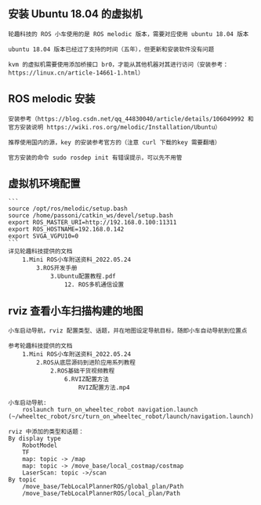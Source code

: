 ## 安装 Ubuntu 18.04 的虚拟机
	轮趣科技的 ROS 小车使用的是 ROS melodic 版本，需要对应使用 ubuntu 18.04 版本

	ubuntu 18.04 版本已经过了支持的时间（五年），但更新和安装软件没有问题
	
    kvm 的虚拟机需要使用添加桥接口 br0，才能从其他机器对其进行访问（安装参考：https://linux.cn/article-14661-1.html）

## ROS melodic 安装
	安装参考（https://blog.csdn.net/qq_44830040/article/details/106049992 和官方安装说明 https://wiki.ros.org/melodic/Installation/Ubuntu） 
    
    推荐使用国内的源，key 的安装参考官方的（注意 curl 下载的key 需要翻墙）

	官方安装的命令 sudo rosdep init 有错误提示，可以先不用管

## 虚拟机环境配置
	
    ```
    source /opt/ros/melodic/setup.bash
    source /home/passoni/catkin_ws/devel/setup.bash
    export ROS_MASTER_URI=http://192.168.0.100:11311
	export ROS_HOSTNAME=192.168.0.142
    export SVGA_VGPU10=0
	```
    详见轮趣科技提供的文档
        1.Mini ROS小车附送资料_2022.05.24
            3.ROS开发手册
                3.Ubuntu配置教程.pdf
                    12. ROS多机通信设置

## rviz 查看小车扫描构建的地图
	小车启动导航，rviz 配置类型、话题，并在地图设定导航目标，随即小车自动导航到位置点

	参考轮趣科技提供的文档
        1.Mini ROS小车附送资料_2022.05.24
            2.ROS从底层源码到进阶应用系列教程
                2.ROS基础干货视频教程
                    6.RVIZ配置方法
                        RVIZ配置方法.mp4

	小车启动导航:
		roslaunch turn_on_wheeltec_robot navigation.launch (~/wheeltec_robot/src/turn_on_wheeltec_robot/launch/navigation.launch)

	rviz 中添加的类型和话题：
	By display type
		RobotModel
		TF
		map: topic -> /map
		map: topic -> /move_base/local_costmap/costmap
		LaserScan: topic ->/scan
	By topic
		/move_base/TebLocalPlannerROS/global_plan/Path
		/move_base/TebLocalPlannerROS/local_plan/Path